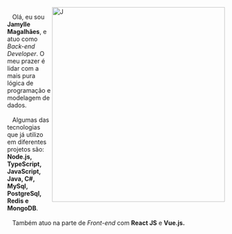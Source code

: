 
<img width="400px" height="450px" src="https://blogger.googleusercontent.com/img/a/AVvXsEjv9Lra7FAIh-kAIq8WcwS56r19VVfnTzwk53VTKJ7x7qJ6xGDvDwRNFV1dVRuL0NRMdJsNiGWy-R6lMyt0bMyX0vEmJuVy97u2sSBoBRIaGfYLMcKn76TChiaODGVu1UmyGg_pTo-9eu7Sw9hJ3FK510mVBdaVzTKA60UfRiTJPPrUZ6f9S0oIXu3n=s2000" align="right" alt="J">

<p align="left">
  &nbsp;&nbsp;&nbsp;Olá, eu sou <b>Jamylle Magalhães</b>, e atuo como <i>Back-end Developer</i>. O meu prazer é lidar com a mais pura lógica de programação e modelagem de dados. <br><br>
  &nbsp;&nbsp;&nbsp;Algumas das tecnologias que já utilizo em diferentes projetos são: <b>Node.js, TypeScript, JavaScript, Java, C#, MySql, PostgreSql, Redis e MongoDB</b>.<br><br>
  &nbsp;&nbsp;&nbsp;Também atuo na parte de <i>Front-end</i> com <b>React JS</b> e <b>Vue.js<b/>.
</p>


